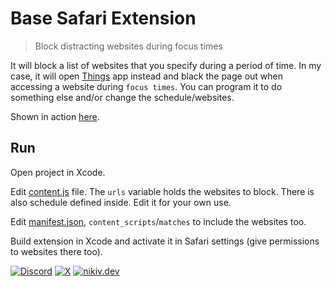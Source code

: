 # Base Safari Extension

> Block distracting websites during focus times

It will block a list of websites that you specify during a period of time. In my case, it will open [Things](https://culturedcode.com/things/) app instead and black the page out when accessing a website during `focus times`. You can program it to do something else and/or change the schedule/websites.

Shown in action [here](https://x.com/nikitavoloboev/status/1780226797575065665).

## Run

Open project in Xcode.

Edit [content.js](base-safari%20Extension/Resources/content.js) file. The `urls` variable holds the websites to block. There is also schedule defined inside. Edit it for your own use.

Edit [manifest.json](base-safari%20Extension/Resources/manifest.json), `content_scripts`/`matches` to include the websites too.

Build extension in Xcode and activate it in Safari settings (give permissions to websites there too).

[![Discord](https://go.nikiv.dev/badge-discord)](https://go.nikiv.dev/discord) [![X](https://go.nikiv.dev/badge-x)](https://x.com/nikitavoloboev) [![nikiv.dev](https://go.nikiv.dev/badge-nikiv)](https://nikiv.dev)
